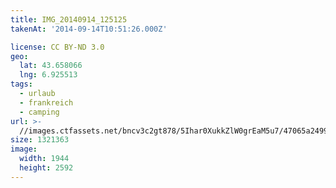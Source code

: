 ```yaml
---
title: IMG_20140914_125125
takenAt: '2014-09-14T10:51:26.000Z'

license: CC BY-ND 3.0
geo:
  lat: 43.658066
  lng: 6.925513
tags:
  - urlaub
  - frankreich
  - camping
url: >-
  //images.ctfassets.net/bncv3c2gt878/5Ihar0XukkZlW0grEaM5u7/47065a24994e5fc1b9a11c173db54a74/img_20140914_125125_28234138041_o
size: 1321363
image:
  width: 1944
  height: 2592
---
```

